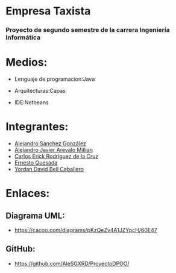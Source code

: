 # Empresa Taxista


### Proyecto de segundo semestre de la carrera Ingeniería Informática



# Medios:


- Lenguaje de programacion:Java


- Arquitecturas:Capas


- IDE:Netbeans

# Integrantes:
* [Alejandro Sánchez González](https://github.com/AleSGXRD/)
* [Alejandro Javier Arevalo Millian](https://github.com/AlejandroXRD)
* [Carlos Erick Rodríguez de la Cruz](https://github.com/KzMikha)
* [Ernesto Quesada](https://github.com/ernestoQG)
* [Yordan David Bell Caballero](https://github.com/yordanbell)

# Enlaces:
## Diagrama UML:
- https://cacoo.com/diagrams/pKzQeZv4A1JZYpcH/60E47
## GitHub:
- https://github.com/AleSGXRD/ProyectoDPOO/

